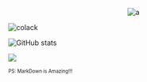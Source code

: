 <p align="center"> <img src="https://static.wikia.nocookie.net/c03a9952-59b7-4a0e-a51f-3a5cb50c4f6c" alt="a" /> </p>

<p align="left"> <img src="https://komarev.com/ghpvc/?username=colack&label=Profile%20views&color=0e75b6&style=flat" alt="colack" /> </p> 

![GitHub stats](https://github-readme-stats.vercel.app/api?username=Colack&show_icons=true)  

<p align="left"> <img src="https://github-profile-trophy.vercel.app/?username=Colack&column=-1"/> </p>

<sub><sup>PS: MarkDown is Amazing!!!</sup></sub>
